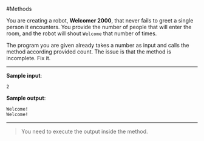 #Methods

You are creating a robot, **Welcomer 2000**, that never fails to greet a single person it encounters. You provide the number of people that will enter the room, and the robot will shout `Welcome` that number of times.

The program you are given already takes a number as input and calls the method according provided count. The issue is that the method is incomplete. Fix it.

---

**Sample input**:  
```
2
```

**Sample output**:
```
Welcome!
Welcome!
```

---

>You need to execute the output inside the method.
